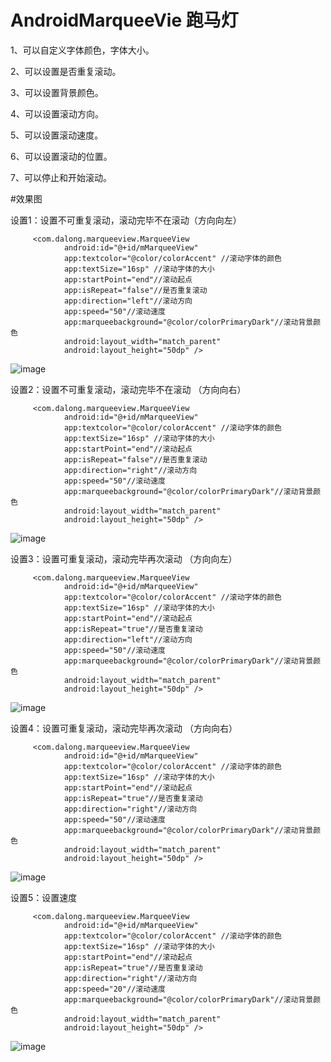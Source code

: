 # AndroidMarqueeVie 跑马灯
   1、可以自定义字体颜色，字体大小。</p>
   2、可以设置是否重复滚动。</p>
   3、可以设置背景颜色。</p>
   4、可以设置滚动方向。</p>
   5、可以设置滚动速度。</p>
   6、可以设置滚动的位置。</p>
   7、可以停止和开始滚动。</p>
#效果图

设置1：设置不可重复滚动，滚动完毕不在滚动（方向向左）

         <com.dalong.marqueeview.MarqueeView
                android:id="@+id/mMarqueeView"
                app:textcolor="@color/colorAccent" //滚动字体的颜色
                app:textSize="16sp" //滚动字体的大小
                app:startPoint="end"//滚动起点
                app:isRepeat="false"//是否重复滚动
                app:direction="left"//滚动方向
                app:speed="50"//滚动速度
                app:marqueebackground="@color/colorPrimaryDark"//滚动背景颜色
                android:layout_width="match_parent"
                android:layout_height="50dp" />

![image](https://github.com/dalong982242260/AndroidMarqueeView/blob/master/gif/marqueeview1.gif?raw=true)


设置2：设置不可重复滚动，滚动完毕不在滚动 （方向向右）

         <com.dalong.marqueeview.MarqueeView
                android:id="@+id/mMarqueeView"
                app:textcolor="@color/colorAccent" //滚动字体的颜色
                app:textSize="16sp" //滚动字体的大小
                app:startPoint="end"//滚动起点
                app:isRepeat="false"//是否重复滚动
                app:direction="right"//滚动方向
                app:speed="50"//滚动速度
                app:marqueebackground="@color/colorPrimaryDark"//滚动背景颜色
                android:layout_width="match_parent"
                android:layout_height="50dp" />

![image](https://github.com/dalong982242260/AndroidMarqueeView/blob/master/gif/marqueeview2.gif?raw=true)

设置3：设置可重复滚动，滚动完毕再次滚动 （方向向左）

         <com.dalong.marqueeview.MarqueeView
                android:id="@+id/mMarqueeView"
                app:textcolor="@color/colorAccent" //滚动字体的颜色
                app:textSize="16sp" //滚动字体的大小
                app:startPoint="end"//滚动起点
                app:isRepeat="true"//是否重复滚动
                app:direction="left"//滚动方向
                app:speed="50"//滚动速度
                app:marqueebackground="@color/colorPrimaryDark"//滚动背景颜色
                android:layout_width="match_parent"
                android:layout_height="50dp" />

![image](https://github.com/dalong982242260/AndroidMarqueeView/blob/master/gif/marqueeview3.gif?raw=true)


设置4：设置可重复滚动，滚动完毕再次滚动 （方向向右）

         <com.dalong.marqueeview.MarqueeView
                android:id="@+id/mMarqueeView"
                app:textcolor="@color/colorAccent" //滚动字体的颜色
                app:textSize="16sp" //滚动字体的大小
                app:startPoint="end"//滚动起点
                app:isRepeat="true"//是否重复滚动
                app:direction="right"//滚动方向
                app:speed="50"//滚动速度
                app:marqueebackground="@color/colorPrimaryDark"//滚动背景颜色
                android:layout_width="match_parent"
                android:layout_height="50dp" />

![image](https://github.com/dalong982242260/AndroidMarqueeView/blob/master/gif/marqueeview4.gif?raw=true)



设置5：设置速度

         <com.dalong.marqueeview.MarqueeView
                android:id="@+id/mMarqueeView"
                app:textcolor="@color/colorAccent" //滚动字体的颜色
                app:textSize="16sp" //滚动字体的大小
                app:startPoint="end"//滚动起点
                app:isRepeat="true"//是否重复滚动
                app:direction="right"//滚动方向
                app:speed="20"//滚动速度
                app:marqueebackground="@color/colorPrimaryDark"//滚动背景颜色
                android:layout_width="match_parent"
                android:layout_height="50dp" />

![image](https://github.com/dalong982242260/AndroidMarqueeView/blob/master/gif/marqueeview5.gif?raw=true)